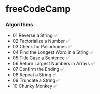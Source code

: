 # freeCodeCamp

### Algorithms

- 01 Reverse a String ✅
- 02 Factorialize a Number ✅
- 03 Check for Palindromes ✅
- 04 Find the Longest Word in a String ✅
- 05 Title Case a Sentence ✅
- 06 Return Largest Numbers in Arrays ✅
- 07 Confirm the Ending ✅
- 08 Repeat a String ✅
- 09 Truncate a String ✅
- 10 Chunky Monkey ✅
